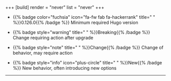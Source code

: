 +++
[build]
  render = "never"
  list = "never"
+++

- {{% badge color="fuchsia" icon="fa-fw fab fa-hackerrank" title=" " %}}0.126.0{{% /badge %}} Minimum required Hugo version

- {{% badge style="warning" title=" " %}}Breaking{{% /badge %}} Change requiring action after upgrade

- {{% badge style="note" title=" " %}}Change{{% /badge %}} Change of behavior, may require action

- {{% badge style="info" icon="plus-circle" title=" " %}}New{{% /badge %}} New behavior, often introducing new options

---
